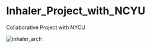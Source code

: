 # Inhaler_Project_with_NCYU
 Collaborative Project with NYCU
 
 
![inhaler_arch](https://user-images.githubusercontent.com/76773035/215708511-88afbee6-4c68-4b65-8861-f0e8083794eb.PNG)
